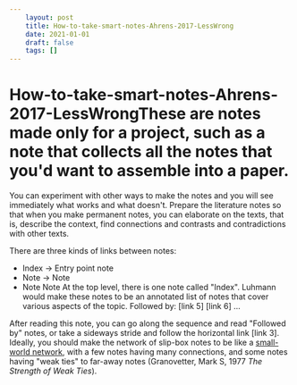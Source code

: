 ```yaml
---
 	layout: post
 	title: How-to-take-smart-notes-Ahrens-2017-LessWrong
 	date: 2021-01-01
 	draft: false
 	tags: []
---
```


# How-to-take-smart-notes-Ahrens-2017-LessWrongThese are notes made only for a project, such as a note that collects all the notes that you'd want to assemble into a paper.
You can experiment with other ways to make the notes and you will see immediately what works and what doesn't.
Prepare the literature notes so that when you make permanent notes, you can elaborate on the texts, that is, describe the context, find connections and contrasts and contradictions with other texts.
>
There are three kinds of links between notes:
- Index -> Entry point note
- Note -> Note
- Note Note
At the top level, there is one note called "Index".
Luhmann would make these notes to be an annotated list of notes that cover various aspects of the topic.
Followed by: [link 5] [link 6] ...
>
After reading this note, you can go along the sequence and read "Followed by" notes, or take a sideways stride and follow the horizontal link [link 3].
Ideally, you should make the network of slip-box notes to be like a [small-world network](https://en.wikipedia.org/wiki/Small-world_network), with a few notes having many connections, and some notes having "weak ties" to far-away notes (Granovetter, Mark S, 1977 *The Strength of Weak Ties*).
